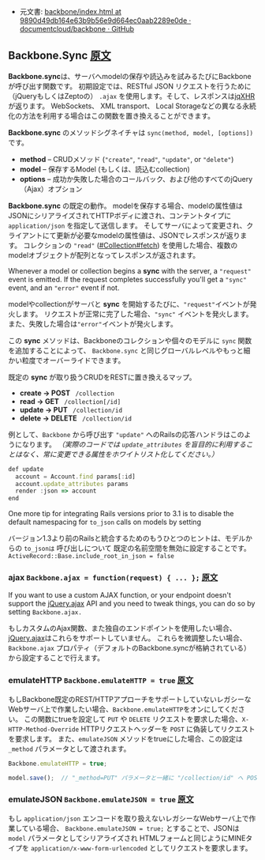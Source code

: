 +  元文書: [backbone/index.html at 9890d49db164e63b9b56e9d664ec0aab2289e0de · documentcloud/backbone · GitHub](https://github.com/documentcloud/backbone/blob/9890d49db164e63b9b56e9d664ec0aab2289e0de/index.html "backbone/index.html at 9890d49db164e63b9b56e9d664ec0aab2289e0de · documentcloud/backbone · GitHub")

## Backbone.Sync [原文](http://backbonejs.org/#Sync)

**Backbone.sync**は、サーバへmodelの保存や読込みを試みるたびにBackboneが呼び出す関数です。
初期設定では、RESTful JSON リクエストを行うために（jQueryもしくはZeptoの） `.ajax` を使用します。そして、レスポンスは[jqXHR](http://api.jquery.com/jQuery.ajax/#jqXHR)が返ります。
WebSockets、 XML transport、 Local Storageなどの異なる永続化の方法を利用する場合はこの関数を置き換えることができます。

**Backbone.sync** のメソッドシグネイチャは `sync(method, model, [options])` です。

- **method**  – CRUDメソッド (`"create"`, `"read"`, `"update"`, or `"delete"`)
- **model**  – 保存するModel (もしくは、読込むcollection)
- **options**  – 成功か失敗した場合のコールバック、および他のすべてのjQuery（Ajax）オプション

**Backbone.sync** の既定の動作。
modelを保存する場合、modelの属性値はJSONにシリアライズされてHTTPボディに渡され、コンテントタイプに `application/json` を指定して送信します。
そしてサーバによって変更され、クライアントにて更新が必要なmodelの属性値は、JSONでレスポンスが返ります。
コレクションの `"read"` ([#Collection#fetch](#Collection#fetch)) を使用した場合、複数のmodelオブジェクトが配列となってレスポンスが返されます。

Whenever a model or collection begins a **sync** with the server, a `"request"` event is emitted. 
If the request completes successfully you'll get a `"sync"` event, and an `"error"` event if not.

modelやcollectionがサーバと **sync** を開始するたびに、`"request"`イベントが発火します。
リクエストが正常に完了した場合、`"sync"` イベントを発火します。また、失敗した場合は`"error"`イベントが発火します。

この **sync** メソッドは、Backboneのコレクションや個々のモデルに `sync` 関数を追加することによって、
`Backbone.sync` と同じグローバルレベルやもっと細かい粒度でオーバーライドできます。

既定の **sync** が取り扱うCRUDをRESTに置き換えるマップ。

- **create &rarr; POST &nbsp;** `/collection`
- **read &rarr; GET &nbsp;** `/collection[/id]`
- **update &rarr; PUT &nbsp;** `/collection/id`
- **delete &rarr; DELETE &nbsp;** `/collection/id`

例として、`Backbone` から呼び出す `"update"` へのRailsの応答ハンドラはこのようになります。
_（実際のコードでは `update_attributes` を盲目的に利用することはなく、常に変更できる属性をホワイトリスト化してください。）_

```javascript
def update
  account = Account.find params[:id]
  account.update_attributes params
  render :json => account
end
```

One more tip for integrating Rails versions prior to 3.1 is to disable the default namespacing for `to_json` calls on models by setting

バージョン1.3より前のRailsと統合するためのもうひとつのヒントは、モデルからの `to_jsonは` 呼び出しについて
既定の名前空間を無効に設定することです。 `ActiveRecord::Base.include_root_in_json = false`

### ajax `Backbone.ajax = function(request) { ... };` [原文](ttp://backbonejs.org/#Sync-ajax)

If you want to use a custom AJAX function, 
or your endpoint doesn't support the [jQuery.ajax](http://api.jquery.com/jQuery.ajax/) API and you need to tweak things,
you can do so by setting `Backbone.ajax.`

もしカスタムのAjax関数、また独自のエンドポイントを使用したい場合、
[jQuery.ajax](http://api.jquery.com/jQuery.ajax/)はこれらをサポートしていません。
これらを微調整したい場合、`Backbone.ajax` プロパティ（デフォルトのBackbone.syncが格納されている）から設定することで行えます。


### emulateHTTP `Backbone.emulateHTTP = true` [原文](http://backbonejs.org/#Sync-emulateHTTP)

もしBackbone既定のREST/HTTPアプローチをサポートしていないレガシーなWebサーバ上で作業したい場合、`Backbone.emulateHTTP`をオンにしてください。
この関数にtrueを設定して `PUT` や `DELETE` リクエストを要求した場合、`X-HTTP-Method-Override` HTTPリクエストヘッダーを `POST` に偽装してリクエストを要求します。
また、`emulateJSON` メソッドをtrueにした場合、この設定は `_method` パラメータとして渡されます。

```javascript
Backbone.emulateHTTP = true;

model.save();  // "_method=PUT" パラメータと一緒に "/collection/id" へ POSTする。

```

### emulateJSON `Backbone.emulateJSON = true` [原文](http://backbonejs.org/#Sync-emulateJSON)

もし `application/json` エンコードを取り扱えないレガシーなWebサーバ上で作業している場合、
`Backbone.emulateJSON = true;` とすることで、JSONは `model` パラメータとしてシリアライズされ
HTMLフォームと同じようにMINEタイプを `application/x-www-form-urlencoded` としてリクエストを要求します。
